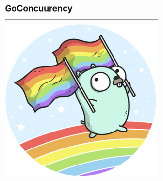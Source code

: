 # GoConcuurency
----------------------
![preview](https://github.com/WTM-NewDelhi/GoConcurrency/blob/master/images/pride_circle.png)
